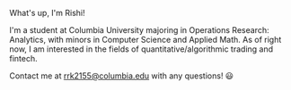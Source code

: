 What's up, I'm Rishi!

I'm a student at Columbia University majoring in Operations Research: Analytics, with minors in Computer Science and Applied Math. As of right now, I am interested in the fields of quantitative/algorithmic trading and fintech.

Contact me at rrk2155@columbia.edu with any questions! 😃
